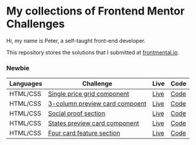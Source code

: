 # My collections of Frontend Mentor Challenges

Hi, my name is Peter, a self-taught front-end developer.

This repository stores the solutions that I submitted at [frontmental.io](https://www.frontendmentor.io/).

### Newbie

| Languages | Challenge                                                                                                                    | Live                                                                 | Code                                                                                                              |
| --------- | ---------------------------------------------------------------------------------------------------------------------------- | -------------------------------------------------------------------- | ----------------------------------------------------------------------------------------------------------------- |
| HTML/CSS  | [Single price grid component](https://www.frontendmentor.io/challenges/single-price-grid-component-5ce41129d0ff452fec5abbbc) | [Live](https://single-price-by-peter.netlify.app/)                   | [Code](https://github.com/PeterHuang-13/frontend_mentor_challenges/tree/master/Single_price_grid_component)       |
| HTML/CSS  | [3-column preview card compoent](https://www.frontendmentor.io/challenges/3column-preview-card-component-pH92eAR2-)          | [Live](https://3column-preview-card.netlify.app/)                    | [Code](https://github.com/PeterHuang-13/frontend_mentor_challenges/tree/master/3-column_preview_card_component)   |
| HTML/CSS  | [Social proof section](https://www.frontendmentor.io/challenges/social-proof-section-6e0qTv_bA)                              | [Live](https://social-proof-section-solution.netlify.app/)           | [Code](https://github.com/PeterHuang-13/frontend_mentor_challenges/tree/master/social-proof-section-master)       |
| HTML/CSS  | [States preview card component](https://www.frontendmentor.io/challenges/stats-preview-card-component-8JqbgoU62)             | [Live](https://app.netlify.com/sites/state-preview/settings/general) | [Code](https://github.com/PeterHuang-13/frontend_mentor_challenges/tree/master/stats-preview-card-component-main) |
| HTML/CSS  | [Four card feature section](https://www.frontendmentor.io/challenges/four-card-feature-section-weK1eFYK)                     | [Live](https://four-card-feature-by-peter.netlify.app/)              | [Code](https://github.com/PeterHuang-13/frontend_mentor_challenges/tree/master/four-card-feature-section-master)  |
